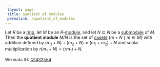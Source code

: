 ```yaml
---
 layout: page
 title: quotient of modules
 permalink: /quotient_of_modules
---
```

Let $R$ be a [ring](https://defsmath.github.io/DefsMath/ring), let $M$ be an $R$-[module](https://defsmath.github.io/DefsMath/module_over_a_ring), and let $N\subseteq N$ be a [submodule](https://defsmath.github.io/DefsMath/submodule) of $M$. Then the **quotient module** $M/N$ is the set of [cosets](https://defsmath.github.io/DefsMath/left_coset) $\{m+N\mid m\in M\}$ with addition defined by $(m_1+N)+ (m_2+N) = (m_1+m_2) + N$ and scalar multiplication by $r(m_1 + N) = (rm_1)+N$.

Wikidata ID: [Q1432554](https://www.wikidata.org/wiki/Q1432554)